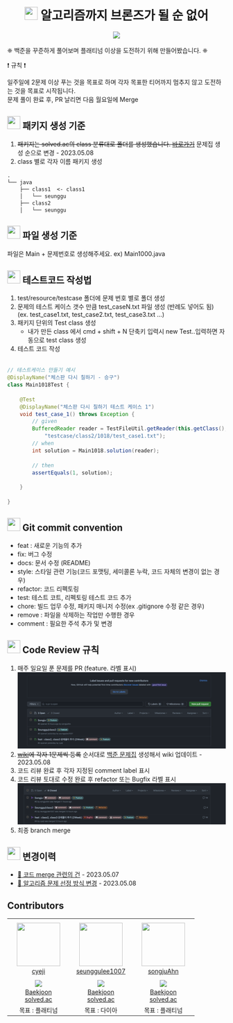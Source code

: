 <div align="center">
    <h1> <img src="https://img.icons8.com/color/48/null/code.png" width="30" height="30" style="padding: 0;margin-bottom:-5px;" /> 알고리즘까지 브론즈가 될 순 없어 </h1>
</div>

<div align="center">
<a href="https://hits.seeyoufarm.com"><img src="https://hits.seeyoufarm.com/api/count/incr/badge.svg?url=https%3A%2F%2Fgithub.com%2Falgorithm-cote-study%2Fbaekjoon-algorithm&count_bg=%23A9A7E3&title_bg=%23555555&icon=yarn.svg&icon_color=%23E7E7E7&title=hits&edge_flat=false"/></a>
</div>

❈ 백준을 꾸준하게 풀어보며 플래티넘 이상을 도전하기 위해 만들어봤습니다. ❈

❗️ 규칙 ❗️

일주일에 2문제 이상 푸는 것을 목표로 하며 각자 목표한 티어까지 멈추지 않고 도전하는 것을 목표로 시작됩니다. </br>
문제 풀이 완료 후, PR 날리면 다음 월요일에 Merge

## <img src="https://img.icons8.com/color/48/null/folder-tree.png" width="30" height="30" style="padding: 0;margin-bottom:-5px;"/> 패키지 생성 기준

1. ~~패키지는 solved.ac의 class 분류대로 폴더를 생성했습니다. [바로가기](https://solved.ac/en/class)~~  문제집 생성 순으로 변경 -
   2023.05.08</br>
2. class 별로 각자 이름 패키지 생성

```
.
└── java
    ├── class1  <- class1
    │   └── seunggu
    ├── class2
    │   └── seunggu
```

## <img src="https://img.icons8.com/color/48/null/java-files.png" width="30" height="30" style="padding: 0;margin-bottom:-5px;"/> 파일 생성 기준

파일은 Main + 문제번호로 생성해주세요. ex) Main1000.java

## <img src="https://img.icons8.com/color/48/null/programming-flag.png" width="30" height="30" style="padding: 0;margin-bottom:-5px;"/> 테스트코드 작성법

1. test/resource/testcase 폴더에 문제 번호 별로 폴더 생성
2. 문제의 테스트 케이스 갯수 만큼 test_caseN.txt 파일 생성 (반례도 넣어도 됨) (ex. test_case1.txt, test_case2.txt,
   test_case3.txt ...)
3. 패키지 단위의 Test class 생성
    - 내가 만든 class 에서 cmd + shift + N 단축키 입력시 new Test..입력하면 자동으로 test class 생성
4. 테스트 코드 작성

```java

// 테스트케이스 만들기 예시
@DisplayName("체스판 다시 칠하기 - 승구")
class Main1018Test {

    @Test
    @DisplayName("체스판 다시 칠하기 테스트 케이스 1")
    void test_case_1() throws Exception {
        // given
        BufferedReader reader = TestFileUtil.getReader(this.getClass(),
            "testcase/class2/1018/test_case1.txt");
        // when
        int solution = Main1018.solution(reader);

        // then
        assertEquals(1, solution);

    }

}

```

## <img src="https://img.icons8.com/color/48/null/github--v1.png" width="30" height="30" style="padding: 0;margin-bottom:-5px;"/> Git commit convention

- feat : 새로운 기능의 추가
- fix: 버그 수정
- docs: 문서 수정 (README)
- style: 스타일 관련 기능(코드 포맷팅, 세미콜론 누락, 코드 자체의 변경이 없는 경우)
- refactor: 코드 리펙토링
- test: 테스트 코트, 리펙토링 테스트 코드 추가
- chore: 빌드 업무 수정, 패키지 매니저 수정(ex .gitignore 수정 같은 경우)
- remove : 파일을 삭제하는 작업만 수행한 경우
- comment : 필요한 주석 추가 및 변경

## <img src="https://img.icons8.com/color/48/null/very-popular-topic.png" width="30" height="30" style="padding: 0;margin-bottom:-5px;"/> Code Review 규칙

1. 매주 일요일 푼 문제를 PR (feature. 라벨 표시)
   ![스크린샷 2023-05-01 오후 4.52.36.png](https://raw.githubusercontent.com/algorithm-cote-study/baekjoon-algorithm/docs/readme_file/feature.png)
2. ~~[wiki](https://github.com/algorithm-cote-study/baekjoon-algorithm/wiki)에 각자 1문제씩 등록~~
   순서대로 [백준 문제집](https://www.acmicpc.net/group/workbook/17769) 생성해서 wiki 업데이트 - 2023.05.08
3. 코드 리뷰 완료 후 각자 지정된 comment label 표시
4. 코드 리뷰 토대로 수정 완료 후 refactor 또는 Bugfix 라벨 표시
   ![스크린샷 2023-05-02 오전 10.41.05.png](https://github.com/algorithm-cote-study/baekjoon-algorithm/blob/docs/readme_file/refactor.png?raw=true)
5. 최종 branch merge

## <img src="https://img.icons8.com/color/48/null/light.png" width="30" height="30" style="padding: 0;margin-bottom:-5px;"/>  변경이력

- [📢 코드 merge 관련의 건](https://github.com/algorithm-cote-study/baekjoon-algorithm/issues/10) -
  2023.05.07
- [📢 알고리즘 문제 선정 방식 변경](https://github.com/algorithm-cote-study/baekjoon-algorithm/issues/11) -
  2023.05.08

## Contributors

<table >
    <tr height="140px">
        <td align="center" width="130px">
            <a href="https://github.com/cyeji"><img height="100px" width="100px" src="https://avatars.githubusercontent.com/u/98408267?v=4"/></a>
            <br />
            <a href="https://github.com/cyeji">cyeji</a>
        </td>
        <td align="center" width="130px">
            <a href="https://github.com/seunggulee1007"><img height="100px" width="100px" src="https://avatars.githubusercontent.com/u/32692807?v=4"/></a>
            <br />
            <a href="https://github.com/seunggulee1007">seunggulee1007</a>
        </td>
        <td align="center" width="130px">
            <a href="https://github.com/songjuAhn"><img height="100px" width="100px" src="https://avatars.githubusercontent.com/u/18460680?v=4"/></a>
            <br />
            <a href="https://github.com/songjuAhn">songjuAhn</a>
        </td>
    </tr>
    <tr height="50px">
        <td align="center">
            <img src="http://mazassumnida.wtf/api/mini/generate_badge?boj=goe152" />
            <br />
            <a href="https://www.acmicpc.net/user/goe152">Baekjoon</a>
            <br />
            <a href="https://solved.ac/profile/goe152">solved.ac</a>
        </td>
        <td align="center">
            <img src="http://mazassumnida.wtf/api/mini/generate_badge?boj=leesg107" />
            <br />
            <a href="https://www.acmicpc.net/user/leesg107">Baekjoon</a>
            <br />
            <a href="https://solved.ac/profile/leesg107">solved.ac</a>
        </td>
        <td align="center">
            <img src="http://mazassumnida.wtf/api/mini/generate_badge?boj=ggb06104" />
            <br />
            <a href="https://www.acmicpc.net/user/ggb06104">Baekjoon</a>
            <br />
            <a href="https://solved.ac/profile/ggb06104">solved.ac</a>
        </td>
    </tr>
    <tr height="20px">
        <td align="center">
            목표 : 플래티넘
        </td>
        <td align="center">
           목표 : 다이아
        </td>
        <td align="center">
           목표 : 플래티넘
        </td>
    </tr>
</table>

